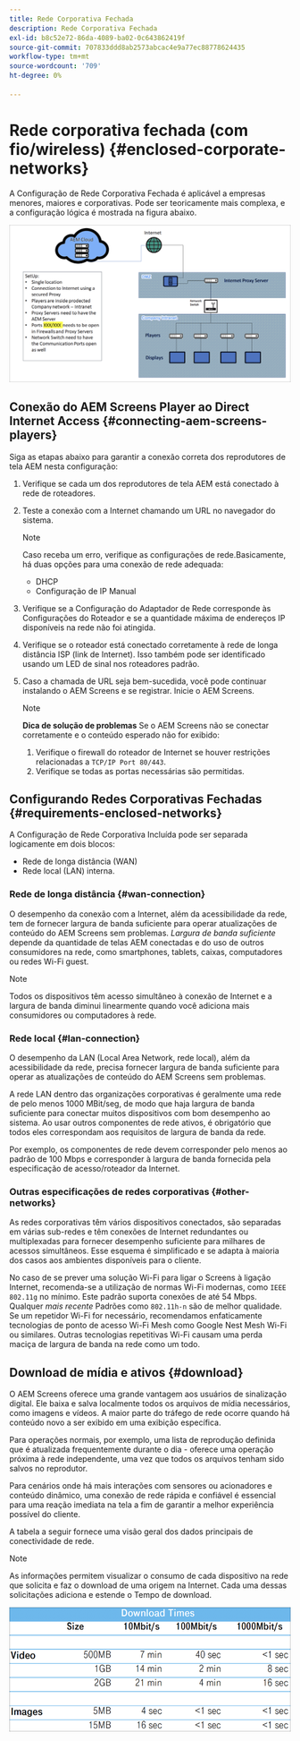 ```yaml
---
title: Rede Corporativa Fechada
description: Rede Corporativa Fechada
exl-id: b8c52e72-86da-4089-ba02-0c643862419f
source-git-commit: 707833ddd8ab2573abcac4e9a77ec88778624435
workflow-type: tm+mt
source-wordcount: '709'
ht-degree: 0%

---
```


# Rede corporativa fechada (com fio/wireless) {#enclosed-corporate-networks}

A Configuração de Rede Corporativa Fechada é aplicável a empresas menores, maiores e corporativas. Pode ser teoricamente mais complexa, e a configuração lógica é mostrada na figura abaixo.

![](/help/using/assets/enclosed-network-1.png)


## Conexão do AEM Screens Player ao Direct Internet Access {#connecting-aem-screens-players}

Siga as etapas abaixo para garantir a conexão correta dos reprodutores de tela AEM nesta configuração:

1. Verifique se cada um dos reprodutores de tela AEM está conectado à rede de roteadores.
1. Teste a conexão com a Internet chamando um URL no navegador do sistema.

   >[!NOTE]
   >Caso receba um erro, verifique as configurações de rede.Basicamente, há duas opções para uma conexão de rede adequada:
   >* DHCP
   >* Configuração de IP Manual


1. Verifique se a Configuração do Adaptador de Rede corresponde às Configurações do Roteador e se a quantidade máxima de endereços IP disponíveis na rede não foi atingida.

1. Verifique se o roteador está conectado corretamente à rede de longa distância ISP (link de Internet). Isso também pode ser identificado usando um LED de sinal nos roteadores padrão.
1. Caso a chamada de URL seja bem-sucedida, você pode continuar instalando o AEM Screens e se registrar. Inicie o AEM Screens.

   >[!NOTE]
   >**Dica de solução de problemas**
   >Se o AEM Screens não se conectar corretamente e o conteúdo esperado não for exibido:
   >
   >1. Verifique o firewall do roteador de Internet se houver restrições relacionadas a `TCP/IP Port 80/443`.
   >1. Verifique se todas as portas necessárias são permitidas.


## Configurando Redes Corporativas Fechadas {#requirements-enclosed-networks}

A Configuração de Rede Corporativa Incluída pode ser separada logicamente em dois blocos:

* Rede de longa distância (WAN)
* Rede local (LAN) interna.

### Rede de longa distância {#wan-connection}

O desempenho da conexão com a Internet, além da acessibilidade da rede, tem de fornecer largura de banda suficiente para operar atualizações de conteúdo do AEM Screens sem problemas.
*Largura de banda suficiente* depende da quantidade de telas AEM conectadas e do uso de outros consumidores na rede, como smartphones, tablets, caixas, computadores ou redes Wi-Fi guest.

>[!NOTE]
>
>Todos os dispositivos têm acesso simultâneo à conexão de Internet e a largura de banda diminui linearmente quando você adiciona mais consumidores ou computadores à rede.

### Rede local {#lan-connection}

O desempenho da LAN (Local Area Network, rede local), além da acessibilidade da rede, precisa fornecer largura de banda suficiente para operar as atualizações de conteúdo do AEM Screens sem problemas.

A rede LAN dentro das organizações corporativas é geralmente uma rede de pelo menos 1000 MBit/seg, de modo que haja largura de banda suficiente para conectar muitos dispositivos com bom desempenho ao sistema. Ao usar outros componentes de rede ativos, é obrigatório que todos eles correspondam aos requisitos de largura de banda da rede.

Por exemplo, os componentes de rede devem corresponder pelo menos ao padrão de 100 Mbps e corresponder à largura de banda fornecida pela especificação de acesso/roteador da Internet.

### Outras especificações de redes corporativas {#other-networks}

As redes corporativas têm vários dispositivos conectados, são separadas em várias sub-redes e têm conexões de Internet redundantes ou multiplexadas para fornecer desempenho suficiente para milhares de acessos simultâneos.
Esse esquema é simplificado e se adapta à maioria dos casos aos ambientes disponíveis para o cliente.

No caso de se prever uma solução Wi-Fi para ligar o Screens à ligação Internet, recomenda-se a utilização de normas Wi-Fi modernas, como `IEEE 802.11g` no mínimo. Este padrão suporta conexões de até 54 Mbps. Qualquer *mais recente* Padrões como `802.11h-n` são de melhor qualidade. Se um repetidor Wi-Fi for necessário, recomendamos enfaticamente tecnologias de ponto de acesso Wi-Fi Mesh como Google Nest Mesh Wi-Fi ou similares.
Outras tecnologias repetitivas Wi-Fi causam uma perda maciça de largura de banda na rede como um todo.

## Download de mídia e ativos {#download}

O AEM Screens oferece uma grande vantagem aos usuários de sinalização digital. Ele baixa e salva localmente todos os arquivos de mídia necessários, como imagens e vídeos. A maior parte do tráfego de rede ocorre quando há conteúdo novo a ser exibido em uma exibição específica.

Para operações normais, por exemplo, uma lista de reprodução definida que é atualizada frequentemente durante o dia - oferece uma operação próxima à rede independente, uma vez que todos os arquivos tenham sido salvos no reprodutor.

Para cenários onde há mais interações com sensores ou acionadores e conteúdo dinâmico, uma conexão de rede rápida e confiável é essencial para uma reação imediata na tela a fim de garantir a melhor experiência possível do cliente.

A tabela a seguir fornece uma visão geral dos dados principais de conectividade de rede.

>[!NOTE]
>As informações permitem visualizar o consumo de cada dispositivo na rede que solicita e faz o download de uma origem na Internet. Cada uma dessas solicitações adiciona e estende o Tempo de download.

![](/help/using/assets/enclosed-network-download.png)
